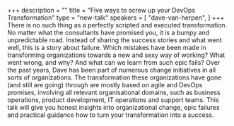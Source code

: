 +++
description = ""
title = "Five ways to screw up your DevOps Transformation"
type = "new-talk"
speakers = [
        "dave-van-herpen",
]
+++
There is no such thing as a perfectly scripted and executed transformation. No matter what the consultants have promised you, it is a bumpy and unpredictable road. Instead of sharing the success stories and what went well, this is a story about failure. Which mistakes have been made in transforming organizations towards a new and sexy way of working? What went wrong, and why? And what can we learn from such epic fails? Over the past years, Dave has been part of numerous change initiatives in all sorts of organizations. The transformation these organizations have gone (and still are going) through are mostly based on agile and DevOps promises, involving all relevant organisational domains, such as business operations, product development, IT operations and support teams. This talk will give you honest insights into organizational change, epic failures and practical guidance how to turn your transformation into a success.